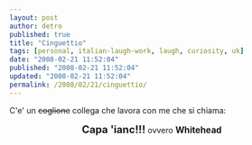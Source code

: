 ```yaml
---
layout: post
author: detro
published: true
title: "Cinguettio"
tags: [personal, italian-laugh-work, laugh, curiosity, uk]
date: "2008-02-21 11:52:04"
published: "2008-02-21 11:52:04"
updated: "2008-02-21 11:52:04"
permalink: /2008/02/21/cinguettio/
---
```


C'e' un <del datetime="2008-02-21T10:56:55+00:00">coglione</del> collega che lavora con me che si chiama:
<div align="center">
<strong style="font-size: 130%;">Capa 'ianc!!!</strong>
ovvero
<strong style="font-size: 110%;">Whitehead</strong>
</div>
<br />
